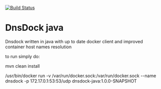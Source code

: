 [![Build Status](https://app.travis-ci.com/swissquote/dnsdock-java.svg?branch=master)](https://app.travis-ci.com/swissquote/dnsdock-java)

# DnsDock java

Dnsdock written in java with up to date docker client and improved container host names resolution

to run simply do: 

mvn clean install

/usr/bin/docker run -v /var/run/docker.sock:/var/run/docker.sock --name dnsdock -p 172.17.0.1:53:53/udp dnsdock-java:1.0.0-SNAPSHOT
